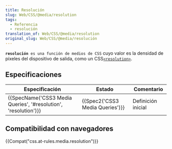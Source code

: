 ```yaml
---
title: Resolución
slug: Web/CSS/@media/resolution
tags:
  - Referencia
  - resolución
translation_of: Web/CSS/@media/resolution
original_slug: Web/CSS/@media/resolución
---
```

**`resolución`**` es una función de medios de CSS` cuyo valor es la densidad de píxeles del dispositivo de salida, como un CSS[`<resolution>`](/es/docs/Web/CSS/resolution).

## Especificaciones

| Especificación                                                                       | Estado                                   | Comentario         |
| ------------------------------------------------------------------------------------ | ---------------------------------------- | ------------------ |
| {{SpecName('CSS3 Media Queries', '#resolution', 'resolution')}} | {{Spec2('CSS3 Media Queries')}} | Definición inicial |

## Compatibilidad con navegadores

{{Compat("css.at-rules.media.resolution")}}
